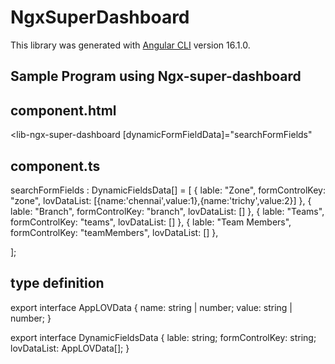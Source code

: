 # NgxSuperDashboard

This library was generated with [Angular CLI](https://github.com/angular/angular-cli) version 16.1.0.

## Sample Program using Ngx-super-dashboard

## component.html 

<lib-ngx-super-dashboard
[dynamicFormFieldData]="searchFormFields"
 > 

</lib-ngx-super-dashboard>

## component.ts 

searchFormFields : DynamicFieldsData[] =  [
  { lable: "Zone", formControlKey: "zone", lovDataList: [{name:'chennai',value:1},{name:'trichy',value:2}] },
  { lable: "Branch", formControlKey: "branch", lovDataList: [] },
  { lable: "Teams", formControlKey: "teams", lovDataList: [] },
  { lable: "Team Members", formControlKey: "teamMembers", lovDataList: [] },
 
];

## type definition 


export interface AppLOVData {
  name: string | number;
  value: string | number;
}

export interface DynamicFieldsData {
  lable: string;
  formControlKey: string;
  lovDataList: AppLOVData[];
}
